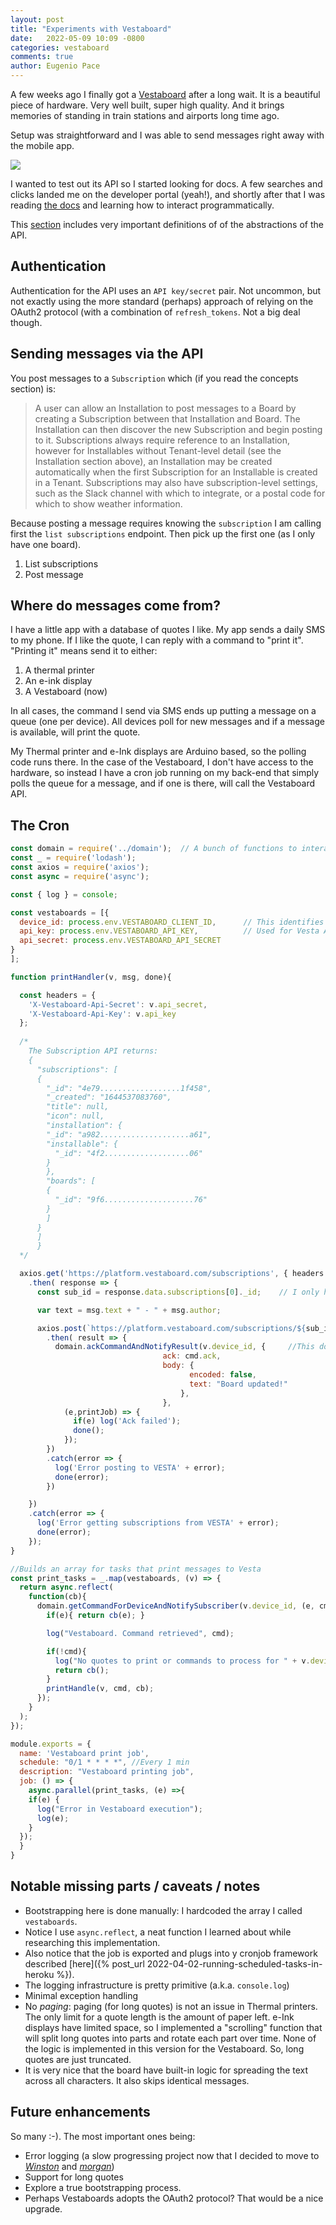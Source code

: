 ```yaml
---
layout: post
title: "Experiments with Vestaboard"
date:   2022-05-09 10:09 -0800
categories: vestaboard
comments: true
author: Eugenio Pace
---
```


A few weeks ago I finally got a [Vestaboard](https://www.vestaboard.com/) after a long wait. It is a beautiful piece of hardware. Very well built, super high quality. And it brings memories of standing in train stations and airports long time ago.

Setup was straightforward and I was able to send messages right away with the mobile app.

![](/media/vesta-board-1.gif)

I wanted to test out its API so I started looking for docs. A few searches and clicks landed me on the developer portal (yeah!), and shortly after that I was reading [the docs](https://docs.vestaboard.com/introduction) and learning how to interact programmatically.


This [section](https://docs.vestaboard.com/concepts) includes very important definitions of of the abstractions of the API.

## Authentication

Authentication for the API uses an `API key/secret` pair. Not uncommon, but not exactly using the more standard (perhaps) approach of relying on the OAuth2 protocol (with a combination of `refresh_tokens`. Not a big deal though.


## Sending messages via the API

You post messages to a `Subscription` which (if you read the concepts section) is:

> A user can allow an Installation to post messages to a Board by creating a Subscription between that Installation and Board. The Installation can then discover the new Subscription and begin posting to it. Subscriptions always require reference to an Installation, however for Installables without Tenant-level detail (see the Installation section above), an Installation may be created automatically when the first Subscription for an Installable is created in a Tenant. Subscriptions may also have subscription-level settings, such as the Slack channel with which to integrate, or a postal code for which to show weather information.


Because posting a message requires knowing the `subscription` I am calling first the `list subscriptions` endpoint. Then pick up the first one (as I only have one board).

1. List subscriptions
2. Post message


## Where do messages come from?

I have a little app with a database of quotes I like. My app sends a daily SMS to my phone. If I like the quote, I can reply with a command to "print it". "Printing it" means send it to either:

1. A thermal printer
2. An e-ink display
3. A Vestaboard (now)

In all cases, the command I send via SMS ends up putting a message on a queue (one per device). All devices poll for new messages and if a message is available, will print the quote.

My Thermal printer and e-Ink displays are Arduino based, so the polling code runs there. In the case of the Vestaboard, I don't have access to the hardware, so instead I have a cron job running on my back-end that simply polls the queue for a message, and if one is there, will call the Vestaboard API.


## The Cron

```js
const domain = require('../domain');  // A bunch of functions to interact with my backend.
const _ = require('lodash');
const axios = require('axios');
const async = require('async');

const { log } = console;

const vestaboards = [{
  device_id: process.env.VESTABOARD_CLIENT_ID,      // This identifies the board with my backend
  api_key: process.env.VESTABOARD_API_KEY,          // Used for Vesta API
  api_secret: process.env.VESTABOARD_API_SECRET
}
];

function printHandler(v, msg, done){

  const headers = {
    'X-Vestaboard-Api-Secret': v.api_secret,
    'X-Vestaboard-Api-Key': v.api_key
  };
  
  /*
    The Subscription API returns:
    {
      "subscriptions": [
      {
        "_id": "4e79..................1f458",
        "_created": "1644537083760",
        "title": null,
        "icon": null,
        "installation": {
        "_id": "a982....................a61",
        "installable": {
          "_id": "4f2...................06"
        }
        },
        "boards": [
        {
          "_id": "9f6....................76"
        }
        ]
      }
      ]
      }
  */

  axios.get('https://platform.vestaboard.com/subscriptions', { headers })
    .then( response => {
      const sub_id = response.data.subscriptions[0]._id;    // I only have one

      var text = msg.text + " - " + msg.author;

      axios.post(`https://platform.vestaboard.com/subscriptions/${sub_id}/message`, {text: text}, { headers })
        .then( result => {
          domain.ackCommandAndNotifyResult(v.device_id, {     //This domain function simply acknowledges the initiator of the request (my phone)
                                  ack: cmd.ack,
                                  body: {
                                        encoded: false,
                                        text: "Board updated!"
                                      },
                                  },
            (e,printJob) => {
              if(e) log('Ack failed');
              done(); 
            });
        })
        .catch(error => {
          log('Error posting to VESTA' + error);
          done(error);
        })

    })
    .catch(error => {
      log('Error getting subscriptions from VESTA' + error);
      done(error);
    });
}

//Builds an array for tasks that print messages to Vesta
const print_tasks = _.map(vestaboards, (v) => {
  return async.reflect(
    function(cb){
      domain.getCommandForDeviceAndNotifySubscriber(v.device_id, (e, cmd) =>{ //Pulls messages from the device Queue
        if(e){ return cb(e); }

        log("Vestaboard. Command retrieved", cmd);

        if(!cmd){
          log("No quotes to print or commands to process for " + v.device_id);
          return cb();
        }
        printHandle(v, cmd, cb);
      });
    }
  );
});

module.exports = {
  name: 'Vestaboard print job',
  schedule: "0/1 * * * *", //Every 1 min
  description: "Vestaboard printing job",
  job: () => {
    async.parallel(print_tasks, (e) =>{
    if(e) {
      log("Error in Vestaboard execution");
      log(e);
    }
  });
  }
}
```

## Notable missing parts / caveats / notes

* Bootstrapping here is done manually: I hardcoded the array I called `vestaboards`. 
* Notice I use `async.reflect`, a neat function I learned about while researching this implementation. 
* Also notice that the job is exported and plugs into y cronjob framework described [here]({% post_url 2022-04-02-running-scheduled-tasks-in-heroku %}).
* The logging infrastructure is pretty primitive (a.k.a. `console.log`)
* Minimal exception handling
* No *paging*: paging (for long quotes) is not an issue in Thermal printers. The only limit for a quote length is the amount of paper left. e-Ink displays have limited space, so I implemented a "scrolling" function that will split long quotes into parts and rotate each part over time. None of the logic is implemented in this version for the Vestaboard. So, long quotes are just truncated. 
* It is very nice that the board have built-in logic for spreading the text across all characters. It also skips identical messages.

## Future enhancements

So many :-). The most important ones being:

* Error logging (a slow progressing project now that I decided to move to *[Winston](https://www.npmjs.com/package/winston)* and *[morgan](https://www.npmjs.com/package/morgan)*)
* Support for long quotes
* Explore a true bootstrapping process.
* Perhaps Vestaboards adopts the OAuth2 protocol? That would be a nice upgrade.
